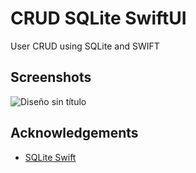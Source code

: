 
# CRUD SQLite SwiftUI

User CRUD using SQLite and SWIFT


## Screenshots

![Diseño sin título](https://user-images.githubusercontent.com/80779429/234351410-371b9ece-425f-46ed-96ec-38129e7c5c56.png)



## Acknowledgements

 - [SQLite Swift ](https://github.com/stephencelis/SQLite.swift)

